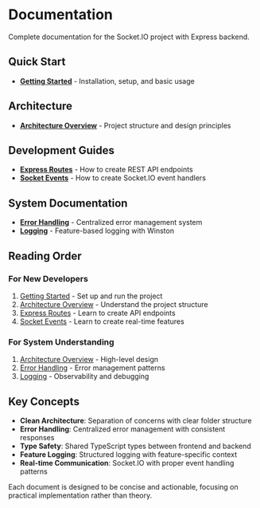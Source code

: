 # Documentation

Complete documentation for the Socket.IO project with Express backend.

## Quick Start

- **[Getting Started](./getting-started.md)** - Installation, setup, and basic usage

## Architecture

- **[Architecture Overview](./architecture.md)** - Project structure and design principles

## Development Guides

- **[Express Routes](./express-routes.md)** - How to create REST API endpoints
- **[Socket Events](./socket-events.md)** - How to create Socket.IO event handlers

## System Documentation

- **[Error Handling](./error-handling.md)** - Centralized error management system
- **[Logging](./logging.md)** - Feature-based logging with Winston

## Reading Order

### For New Developers

1. [Getting Started](./getting-started.md) - Set up and run the project
2. [Architecture Overview](./architecture.md) - Understand the project structure
3. [Express Routes](./express-routes.md) - Learn to create API endpoints
4. [Socket Events](./socket-events.md) - Learn to create real-time features

### For System Understanding

1. [Architecture Overview](./architecture.md) - High-level design
2. [Error Handling](./error-handling.md) - Error management patterns
3. [Logging](./logging.md) - Observability and debugging

## Key Concepts

- **Clean Architecture**: Separation of concerns with clear folder structure
- **Error Handling**: Centralized error management with consistent responses
- **Type Safety**: Shared TypeScript types between frontend and backend
- **Feature Logging**: Structured logging with feature-specific context
- **Real-time Communication**: Socket.IO with proper event handling patterns

Each document is designed to be concise and actionable, focusing on practical implementation rather than theory.
